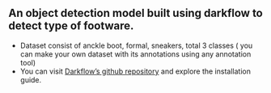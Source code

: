 ## An object detection model built using darkflow to detect type of footware.

* Dataset consist of anckle boot, formal, sneakers, total 3 classes ( you can make your own dataset with its annotations using any annotation tool)
* You can visit [Darkflow’s github repository](https://github.com/thtrieu/darkflow) and explore the installation guide.
